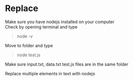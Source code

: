 # Replace
Make sure you have nodejs installed on your computer </br>
Check by opening terminal and type
>node -v

Move to folder and type

>node test.js

Make sure input.txt, data.txt test.js files are in the same folder


Replace multiple elements in text with nodejs

